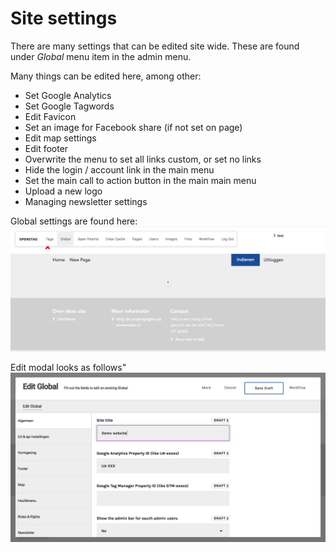 # Site settings

There are many settings that can be edited site wide. These are found under *Global* menu item in the admin menu.

Many things can be edited here, among other:
- Set Google Analytics
- Set Google Tagwords
- Edit Favicon
- Set an image for Facebook share (if not set on page)
- Edit map settings
- Edit footer
- Overwrite the menu to set all links custom, or set no links
- Hide the login / account link in the main menu
- Set the main call to action button in the main main menu
- Upload a new logo
- Managing newsletter settings

Global settings are found here:
![Link in menu](/img/global-in-menu.png)

Edit modal looks as follows"
![Global modal](/img/global.png)
